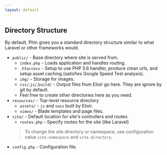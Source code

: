 ```yaml
---
layout: default
---
```


## Directory Structure

By default, Phin gives you a standard directory structure similar
to what Laravel or other frameworks would.
* `public/` - Base directory where site is served from.
	* `index.php` - Loads application and handles routing.
	* `.htaccess` - Setup to use PHP 5.6 handler, produce clean urls, and setup asset caching (satisfies Google Speed Test analysis).
	* `img/` - Storage for images.
	* `css/`,`js/`,`build/` - Output files from Elixir go here. They are ignore by git by default.
	* Feel free to create other directories here as you need.
* `resources/` - Top-level resource directory
	* `assets/` - `js` and `sass` built by Elixir.
	* `views/` - Blade templates and page files.
* `site/` - Default location for site's controllers and routes.
	* `routes.php` - Specify routes for the site (like Laravel)
	> To change the site directory or namespace, use configuration value `site.namespace` and `site.directory`.
* `config.php` - Configuration file.